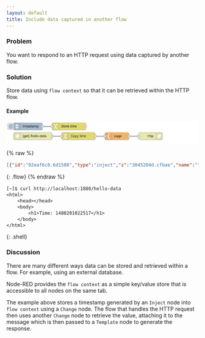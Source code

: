 ```yaml
---
layout: default
title: Include data captured in another flow
---
```


### Problem

You want to respond to an HTTP request using data captured by another flow.

### Solution

Store data using `flow context` so that it can be retrieved within the HTTP flow.

#### Example

![](/images/http/http-flow-005.png)

{% raw %}
~~~json
[{"id":"92eaf6c0.6d1508","type":"inject","z":"3045204d.cfbae","name":"","topic":"","payload":"","payloadType":"date","repeat":"","crontab":"","once":false,"x":100,"y":480,"wires":[["8055b557.7faa48"]]},{"id":"8055b557.7faa48","type":"change","z":"3045204d.cfbae","name":"Store time","rules":[{"t":"set","p":"timestamp","pt":"flow","to":"payload","tot":"msg"}],"action":"","property":"","from":"","to":"","reg":false,"x":270,"y":480,"wires":[[]]},{"id":"93bf2335.6c40e","type":"http in","z":"3045204d.cfbae","name":"","url":"/hello-data","method":"get","swaggerDoc":"","x":120,"y":520,"wires":[["9e3aa25e.61c56"]]},{"id":"9e3aa25e.61c56","type":"change","z":"3045204d.cfbae","name":"Copy time","rules":[{"t":"set","p":"timestamp","pt":"msg","to":"timestamp","tot":"flow"}],"action":"","property":"","from":"","to":"","reg":false,"x":310,"y":520,"wires":[["f2c385a.f0d3c78"]]},{"id":"f2c385a.f0d3c78","type":"template","z":"3045204d.cfbae","name":"page","field":"payload","fieldType":"msg","format":"handlebars","syntax":"mustache","template":"<html>\n    <head></head>\n    <body>\n        <h1>Time: {{ timestamp }}</h1>\n    </body>\n</html>","x":470,"y":520,"wires":[["def756a1.2108a8"]]},{"id":"def756a1.2108a8","type":"http response","z":"3045204d.cfbae","name":"","x":610,"y":520,"wires":[]}]
~~~
{: .flow}
{% endraw %}

~~~text
[~]$ curl http://localhost:1880/hello-data
<html>
    <head></head>
    <body>
        <h1>Time: 1480201022517</h1>
    </body>
</html>
~~~
{: .shell}

### Discussion

There are many different ways data can be stored and retrieved within a flow. For
example, using an external database.

Node-RED provides the `flow context` as a simple key/value store that is accessible
to all nodes on the same tab.

The example above stores a timestamp generated by an <code class="node">Inject</code>
node into `flow context` using a <code class="node">Change</code> node. The flow
that handles the HTTP request then uses another <code class="node">Change</code> node
to retrieve the value, attaching it to the message which is then passed to a
<code class="node">Template</code> node to generate the response.
